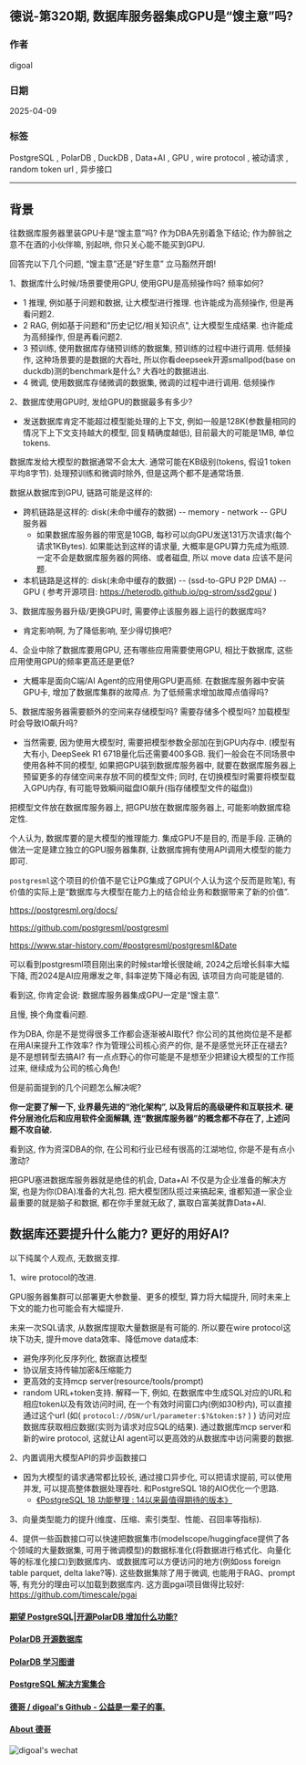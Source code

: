 ## 德说-第320期, 数据库服务器集成GPU是“馊主意”吗?  
  
### 作者  
digoal  
  
### 日期  
2025-04-09  
  
### 标签  
PostgreSQL , PolarDB , DuckDB , Data+AI , GPU , wire protocol , 被动请求 , random token url , 异步接口  
  
----  
  
## 背景  
往数据库服务器里装GPU卡是“馊主意”吗? 作为DBA先别着急下结论; 作为醉翁之意不在酒的小伙伴嘛, 别起哄, 你只关心能不能买到GPU.  
  
回答完以下几个问题, “馊主意”还是“好生意” 立马豁然开朗!  
  
1、数据库什么时候/场景要使用GPU, 使用GPU是高频操作吗? 频率如何?  
- 1 推理, 例如基于问题和数据, 让大模型进行推理. 也许能成为高频操作, 但是再看问题2.  
- 2 RAG, 例如基于问题和"历史记忆/相关知识点", 让大模型生成结果. 也许能成为高频操作, 但是再看问题2.  
- 3 预训练, 使用数据库存储预训练的数据集, 预训练的过程中进行调用. 低频操作, 这种场景要的是数据的大吞吐, 所以你看deepseek开源smallpod(base on duckdb)测的benchmark是什么? 大吞吐的数据进出.  
- 4 微调, 使用数据库存储微调的数据集, 微调的过程中进行调用. 低频操作  
  
2、数据库使用GPU时, 发给GPU的数据最多有多少?  
- 发送数据库肯定不能超过模型能处理的上下文, 例如一般是128K(参数量相同的情况下上下文支持越大的模型, 回复精确度越低), 目前最大的可能是1MB, 单位tokens.  
  
数据库发给大模型的数据通常不会太大. 通常可能在KB级别(tokens, 假设1 token平均8字节). 处理预训练和微调时除外, 但是这两个都不是通常场景.  
  
数据从数据库到GPU, 链路可能是这样的:  
- 跨机链路是这样的: disk(未命中缓存的数据) -- memory - network -- GPU 服务器  
    - 如果数据库服务器的带宽是10GB, 每秒可以向GPU发送131万次请求(每个请求1KBytes). 如果能达到这样的请求量, 大概率是GPU算力先成为瓶颈. 一定不会是数据库服务器的网络、或者磁盘, 所以 move data 应该不是问题.  
- 本机链路是这样的: disk(未命中缓存的数据) -- (ssd-to-GPU P2P DMA) -- GPU   ( 参考开源项目: https://heterodb.github.io/pg-strom/ssd2gpu/ )  
  
3、数据库服务器升级/更换GPU时, 需要停止该服务器上运行的数据库吗?  
- 肯定影响啊, 为了降低影响, 至少得切换吧?  
  
4、企业中除了数据库要用GPU, 还有哪些应用需要使用GPU, 相比于数据库, 这些应用使用GPU的频率更高还是更低?  
- 大概率是面向C端/AI Agent的应用使用GPU更高频. 在数据库服务器中安装GPU卡, 增加了数据库集群的故障点. 为了低频需求增加故障点值得吗?  
  
5、数据库服务器需要额外的空间来存储模型吗? 需要存储多个模型吗? 加载模型时会导致IO飙升吗?  
- 当然需要, 因为使用大模型时, 需要把模型参数全部加在到GPU内存中. (模型有大有小, DeepSeek R1 671B量化后还需要400多GB. 我们一般会在不同场景中使用各种不同的模型, 如果把GPU装到数据库服务器中, 就要在数据库服务器上预留更多的存储空间来存放不同的模型文件; 同时, 在切换模型时需要将模型载入GPU内存, 有可能导致瞬间磁盘IO飙升(指存储模型文件的磁盘))  
  
把模型文件放在数据库服务器上, 把GPU放在数据库服务器上, 可能影响数据库稳定性.    
  
个人认为, 数据库要的是大模型的推理能力. 集成GPU不是目的, 而是手段. 正确的做法一定是建立独立的GPU服务器集群, 让数据库拥有使用API调用大模型的能力即可.  
  
`postgresml`这个项目的价值不是它让PG集成了GPU(个人认为这个反而是败笔), 有价值的实际上是“数据库与大模型在能力上的结合给业务和数据带来了新的价值”.  
  
https://postgresml.org/docs/  
  
https://github.com/postgresml/postgresml  
  
https://www.star-history.com/#postgresml/postgresml&Date  
  
可以看到postgresml项目刚出来的时候star增长很陡峭, 2024之后增长斜率大幅下降, 而2024是AI应用爆发之年, 斜率逆势下降必有因, 该项目方向可能是错的.  
  
看到这, 你肯定会说: 数据库服务器集成GPU一定是“馊主意”.  
  
且慢, 换个角度看问题.  
  
作为DBA, 你是不是觉得很多工作都会逐渐被AI取代? 你公司的其他岗位是不是都在用AI来提升工作效率? 作为管理公司核心资产的你, 是不是感觉光环正在褪去? 是不是想转型去搞AI? 有一点点野心的你可能是不是想至少把建设大模型的工作揽过来, 继续成为公司的核心角色!  
  
但是前面提到的几个问题怎么解决呢?  
  
<b> 你一定要了解一下, 业界最先进的“池化架构”, 以及背后的高级硬件和互联技术. 硬件分层池化后和应用软件全面解耦, 连“数据库服务器”的概念都不存在了, 上述问题不攻自破. </b>  
  
看到这, 作为资深DBA的你, 在公司和行业已经有很高的江湖地位, 你是不是有点小激动?  
  
把GPU塞进数据库服务器就是绝佳的机会, Data+AI 不仅是为企业准备的解决方案, 也是为你(DBA)准备的大礼包. 把大模型团队揽过来搞起来, 谁都知道一家企业最重要的就是脑子和数据, 都在你手里就无敌了, 赢取白富美就靠Data+AI.  
  
## 数据库还要提升什么能力? 更好的用好AI?  
以下纯属个人观点, 无数据支撑.  
  
1、wire protocol的改进.  
  
GPU服务器集群可以部署更大参数量、更多的模型, 算力将大幅提升, 同时未来上下文的能力也可能会有大幅提升.  
  
未来一次SQL请求, 从数据库提取大量数据是有可能的. 所以要在wire protocol这块下功夫, 提升move data效率、降低move data成本:  
- 避免序列化反序列化, 数据直达模型  
- 协议层支持传输加密&压缩能力  
- 更高效的支持mcp server(resource/tools/prompt)  
- random URL+token支持. 解释一下, 例如, 在数据库中生成SQL对应的URL和相应token以及有效访问时间, 在一个有效时间窗口内(例如30秒内), 可以直接通过这个url (如( `protocol://DSN/url/parameter:$?&token:$?` ) ) 访问对应数据库获取相应数据(实则为请求对应SQL的结果). 通过数据库mcp server和新的wire protocol, 这就让AI agent可以更高效的从数据库中访问需要的数据.  
  
2、内置调用大模型API的异步函数接口  
- 因为大模型的请求通常都比较长, 通过接口异步化, 可以把请求提前, 可以使用并发, 可以提高整体数据处理吞吐. 和PostgreSQL 18的AIO优化一个思路.  
    - [《PostgreSQL 18 功能整理 : 14以来最值得期待的版本》](../202504/20250407_11.md)  
  
3、向量类型能力的提升(维度、压缩、索引类型、性能、召回率等指标).  
  
4、提供一些函数接口可以快速把数据集市(modelscope/huggingface提供了各个领域的大量数据集, 可用于微调模型)的数据标准化(将数据进行格式化、向量化等的标准化接口)到数据库内、或数据库可以方便访问的地方(例如oss foreign table parquet, delta lake?等). 这些数据集除了用于微调, 也能用于RAG、prompt等, 有充分的理由可以加载到数据库内.  这方面pgai项目做得比较好: https://github.com/timescale/pgai  
  
  
#### [期望 PostgreSQL|开源PolarDB 增加什么功能?](https://github.com/digoal/blog/issues/76 "269ac3d1c492e938c0191101c7238216")  
  
  
#### [PolarDB 开源数据库](https://openpolardb.com/home "57258f76c37864c6e6d23383d05714ea")  
  
  
#### [PolarDB 学习图谱](https://www.aliyun.com/database/openpolardb/activity "8642f60e04ed0c814bf9cb9677976bd4")  
  
  
#### [PostgreSQL 解决方案集合](../201706/20170601_02.md "40cff096e9ed7122c512b35d8561d9c8")  
  
  
#### [德哥 / digoal's Github - 公益是一辈子的事.](https://github.com/digoal/blog/blob/master/README.md "22709685feb7cab07d30f30387f0a9ae")  
  
  
#### [About 德哥](https://github.com/digoal/blog/blob/master/me/readme.md "a37735981e7704886ffd590565582dd0")  
  
  
![digoal's wechat](../pic/digoal_weixin.jpg "f7ad92eeba24523fd47a6e1a0e691b59")  
  
  
